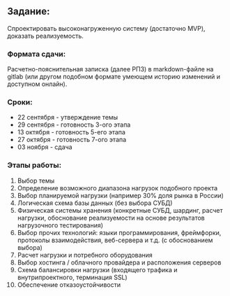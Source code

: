 ## Задание:  
Спроектировать высоконагруженную систему (достаточно MVP), доказать реализуемость.  

### Формата сдачи:  
Расчетно-пояснительная записка (далее РПЗ) в markdown-файле на gitlab (или другом подобном формате умеющем историю изменений и доступном онлайн).  

### Сроки:  
- 22 сентября - утверждение темы
- 29 сентября - готовность 3-ого этапа
- 13 октября - готовность 5-его этапа
- 27 октября - готовность 7-ого этапа
- 03 ноября - сдача

### Этапы работы:
1.  Выбор темы
2.  Определение возможного диапазона нагрузок подобного проекта
3.  Выбор планируемой нагрузки (например 30% доля рынка в России)
4.  Логическая схема базы данных (без выбора СУБД)
5.  Физическая системы хранения (конкретные СУБД, шардинг, расчет нагрузки, обоснование реализуемости на основе результатов нагрузочного тестирования)
6.  Выбор прочих технологий: языки программирования, фреймфорки, протоколы взаимодействия, веб-сервера и т.д. (с обоcнованием выбора)
7.  Расчет нагрузки и потребного оборудования
8.  Выбор хостинга / облачного провайдера и расположения серверов
9.  Схема балансировки нагрузки (входящего трафика и внутрипроектного, терминация SSL)
10.  Обеспечение отказоустойчивости